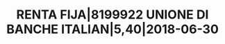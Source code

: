 ---
layout: asset
title: RENTA FIJA|8199922 UNIONE DI BANCHE ITALIAN|5,40|2018-06-30
isin: IT0004723489
---